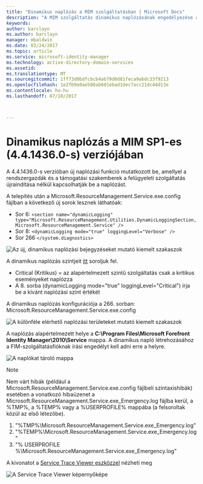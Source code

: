 ```yaml
---
title: "Dinamikus naplózás a MIM szolgáltatásban | Microsoft Docs"
description: "A MIM szolgáltatás dinamikus naplózásának engedélyezése a felügyeleti szolgáltatás újraindítása nélkül"
keywords: 
author: barclayn
ms.author: barclayn
manager: mbaldwin
ms.date: 03/24/2017
ms.topic: article
ms.service: microsoft-identity-manager
ms.technology: active-directory-domain-services
ms.assetid: 
ms.translationtype: MT
ms.sourcegitcommit: 1ff73d0bdfcbcb4ab79d0d81feca9abdc33f9213
ms.openlocfilehash: 1e2fb9a9ae508ab601ebad1dec7acc21dc44d13e
ms.contentlocale: hu-hu
ms.lasthandoff: 07/10/2017



---
```

# Dinamikus naplózás a MIM SP1-es (4.4.1436.0-s) verziójában
<a id="mim-sp1-4414360--service-dynamic-logging" class="xliff"></a>
A 4.4.1436.0-s verzióban új naplózási funkció mutatkozott be, amellyel a rendszergazdák és a támogatási szakemberek a felügyeleti szolgáltatás újraindítása nélkül kapcsolhatják be a naplózást.

A telepítés után a  Microsoft.ResourceManagement.Service.exe.config fájlban a következő új sorok lesznek láthatóak:

*   Sor 6: ``<section name="dynamicLogging" type="Microsoft.ResourceManagement.Utilities.DynamicLoggingSection, Microsoft.ResourceManagement.Service" />``
*   Sor 8:  ``<dynamicLogging mode="true" loggingLevel="Verbose" />``
*   Sor 266 ``</system.diagnostics> ``

![Az új, dinamikus naplózási bejegyzéseket mutató kiemelt szakaszok](media/mim-service-dynamic-logging/screen01.png)

A dinamikus naplózás szintjeit [itt](https://msdn.microsoft.com/library/ms733025(v=vs.110).aspx#Anchor_3) soroljuk fel.

- Critical (Kritikus) = az alapértelmezett szintű szolgáltatás csak a kritikus eseményeket naplózza
- A 8. sorba (dynamicLogging mode="true" loggingLevel="Critical") írja be a kívánt naplózási szint értékét

A dinamikus naplózás konfigurációja a 266. sorban: Microsoft.ResourceManagement.Service.exe.config

![A különféle elérhető naplózási területeket mutató kiemelt szakaszok](media/mim-service-dynamic-logging/screen02.png)

A naplózás alapértelmezett helye a **C:\Program Files\Microsoft Forefront Identity Manager\2010\Service** mappa. A dinamikus napló létrehozásához a FIM-szolgáltatásfióknak írási engedélyt kell adni erre a helyre.

![A naplókat tároló mappa](media/mim-service-dynamic-logging/screen03.png)

 >[!NOTE]
 Nem várt hibák (például a Microsoft.ResourceManagement.Service.exe.config fájlbeli szintaxishibák) esetében a vonatkozó hibaüzenet a Microsoft.ResourceManagement.Service.exe_Emergency.log fájlba kerül, a %TMP%, a %TEMP% vagy a %USERPROFILE% mappába (a felsoroltak közül az első létezőbe).  
1. "%TMP%\Microsoft.ResourceManagement.Service.exe_Emergency.log"
2. "%TEMP%\Microsoft.ResourceManagement.Service.exe_Emergency.log"
3. "% USERPROFILE %\Microsoft.ResourceManagement.Service.exe_Emergency.log"

A kivonatot a [Service Trace Viewer eszközzel](https://msdn.microsoft.com//library/aa751795(v=vs.110).aspx) nézheti meg

 ![A Service Trace Viewer képernyőképe](media/mim-service-dynamic-logging/screen04.png)

